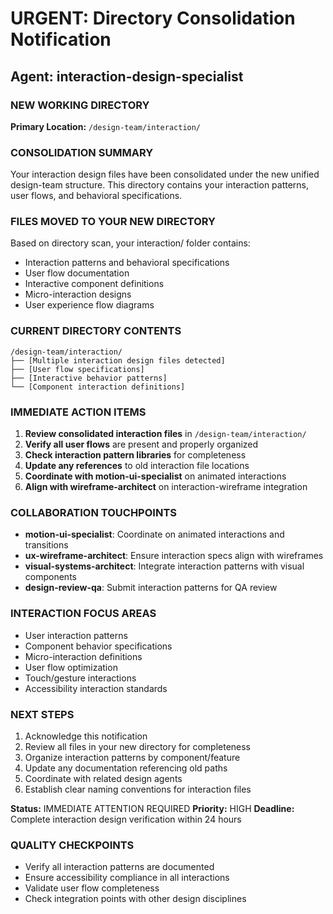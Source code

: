 # URGENT: Directory Consolidation Notification

## Agent: interaction-design-specialist

### NEW WORKING DIRECTORY
**Primary Location:** `/design-team/interaction/`

### CONSOLIDATION SUMMARY
Your interaction design files have been consolidated under the new unified design-team structure. This directory contains your interaction patterns, user flows, and behavioral specifications.

### FILES MOVED TO YOUR NEW DIRECTORY
Based on directory scan, your interaction/ folder contains:
- Interaction patterns and behavioral specifications
- User flow documentation
- Interactive component definitions
- Micro-interaction designs
- User experience flow diagrams

### CURRENT DIRECTORY CONTENTS
```
/design-team/interaction/
├── [Multiple interaction design files detected]
├── [User flow specifications]
├── [Interactive behavior patterns]
└── [Component interaction definitions]
```

### IMMEDIATE ACTION ITEMS
1. **Review consolidated interaction files** in `/design-team/interaction/`
2. **Verify all user flows** are present and properly organized
3. **Check interaction pattern libraries** for completeness
4. **Update any references** to old interaction file locations
5. **Coordinate with motion-ui-specialist** on animated interactions
6. **Align with wireframe-architect** on interaction-wireframe integration

### COLLABORATION TOUCHPOINTS
- **motion-ui-specialist**: Coordinate on animated interactions and transitions
- **ux-wireframe-architect**: Ensure interaction specs align with wireframes
- **visual-systems-architect**: Integrate interaction patterns with visual components
- **design-review-qa**: Submit interaction patterns for QA review

### INTERACTION FOCUS AREAS
- User interaction patterns
- Component behavior specifications
- Micro-interaction definitions
- User flow optimization
- Touch/gesture interactions
- Accessibility interaction standards

### NEXT STEPS
1. Acknowledge this notification
2. Review all files in your new directory for completeness
3. Organize interaction patterns by component/feature
4. Update any documentation referencing old paths
5. Coordinate with related design agents
6. Establish clear naming conventions for interaction files

**Status:** IMMEDIATE ATTENTION REQUIRED
**Priority:** HIGH
**Deadline:** Complete interaction design verification within 24 hours

### QUALITY CHECKPOINTS
- Verify all interaction patterns are documented
- Ensure accessibility compliance in all interactions
- Validate user flow completeness
- Check integration points with other design disciplines